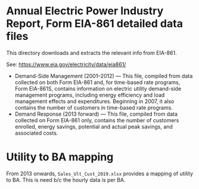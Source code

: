 # Annual Electric Power Industry Report, Form EIA-861 detailed data files

This directory downloads and extracts the relevant info from EIA-861.

See: https://www.eia.gov/electricity/data/eia861/

 * Demand-Side Management (2001–2012) — This file, compiled from data collected on both Form EIA-861 and, for time-based rate programs, Form EIA-861S, contains information on electric utility demand-side management programs, including energy efficiency and load management effects and expenditures. Beginning in 2007, it also contains the number of customers in time-based rate programs.
 * Demand Response (2013 forward) — This file, compiled from data collected on Form EIA-861 only, contains the number of customers enrolled, energy savings, potential and actual peak savings, and associated costs.

# Utility to BA mapping

From 2013 onwards, `Sales_Ult_Cust_2019.xlsx` provides a mapping of utility to BA. This is need b/c the hourly data is per BA.
